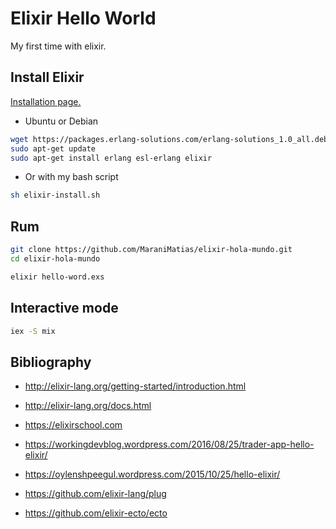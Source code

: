 # Elixir Hello World
My first time with elixir.

## Install Elixir
[Installation page.](http://elixir-lang.org/install.html)

* Ubuntu or Debian
```sh
wget https://packages.erlang-solutions.com/erlang-solutions_1.0_all.deb && sudo dpkg -i erlang-solutions_1.0_all.deb
sudo apt-get update
sudo apt-get install erlang esl-erlang elixir
```
* Or with my bash script
```sh
sh elixir-install.sh
```

## Rum

```sh
git clone https://github.com/MaraniMatias/elixir-hola-mundo.git
cd elixir-hola-mundo

elixir hello-word.exs
```
## Interactive mode
```sh
iex -S mix
```

## Bibliography
* http://elixir-lang.org/getting-started/introduction.html
* http://elixir-lang.org/docs.html
* https://elixirschool.com
* https://workingdevblog.wordpress.com/2016/08/25/trader-app-hello-elixir/
* https://oylenshpeegul.wordpress.com/2015/10/25/hello-elixir/

* https://github.com/elixir-lang/plug
* https://github.com/elixir-ecto/ecto
